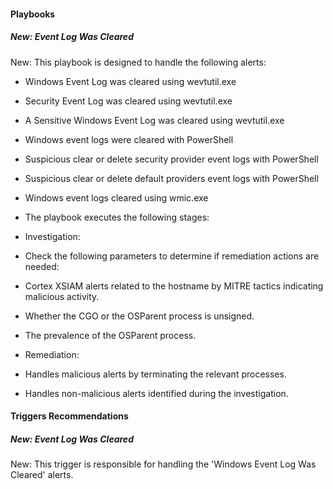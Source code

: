 
#### Playbooks

##### New: Event Log Was Cleared

New: This playbook is designed to handle the following alerts:  
- Windows Event Log was cleared using wevtutil.exe
- Security Event Log was cleared using wevtutil.exe
- A Sensitive Windows Event Log was cleared using wevtutil.exe
- Windows event logs were cleared with PowerShell
- Suspicious clear or delete security provider event logs with PowerShell
- Suspicious clear or delete default providers event logs with PowerShell
- Windows event logs cleared using wmic.exe

- The playbook executes the following stages:

- Investigation:
- Check the following parameters to determine if remediation actions are needed:
- Cortex XSIAM alerts related to the hostname by MITRE tactics indicating malicious activity.
- Whether the CGO or the OSParent process is unsigned.
- The prevalence of the OSParent process.

- Remediation:
- Handles malicious alerts by terminating the relevant processes.
- Handles non-malicious alerts identified during the investigation.


#### Triggers Recommendations

##### New: Event Log Was Cleared

New: This trigger is responsible for handling the 'Windows Event Log Was Cleared' alerts.
